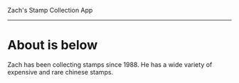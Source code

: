 Zach's Stamp Collection App
___

# About is below

Zach has been collecting stamps since 1988. He has a wide variety of expensive and rare chinese stamps.
